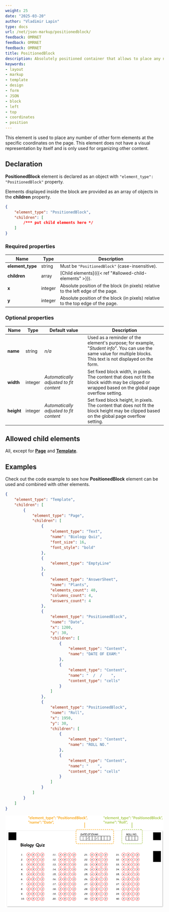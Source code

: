 ```yaml
---
weight: 25
date: "2025-03-20"
author: "Vladimir Lapin"
type: docs
url: /net/json-markup/positionedblock/
feedback: OMRNET
feedback: OMRNET
feedback: OMRNET
title: PositionedBlock
description: Absolutely positioned container that allows to place any number of elements at the specific coordinates on OMR form.
keywords:
- layout
- markup
- template
- design
- form
- JSON
- block
- left
- top
- coordinates
- position
---
```


This element is used to place any number of other form elements at the specific coordinates on the page. This element does not have a visual representation by itself and is only used for organizing other content.

## Declaration

**PositionedBlock** element is declared as an object with `"element_type": "PositionedBlock"` property.

Elements displayed inside the block are provided as an array of objects in the **children** property.

```json
{
	"element_type": "PositionedBlock",
	"children": [
		/*** put child elements here */
	]
}
```

### Required properties

Name | Type | Description
---- | ---- | -----------
**element_type** | string | Must be `"PositionedBlock"` (case-insensitive).
**children** | array | [Child elements]({{< ref "#allowed-child-elements" >}}).
**x** | integer | Absolute position of the block (in pixels) relative to the left edge of the page.
**y** | integer | Absolute position of the block (in pixels) relative to the top edge of the page.

### Optional properties

Name | Type | Default value | Description
---- | ---- | ------------- | -----------
**name** | string | _n/a_ | Used as a reminder of the element's purpose; for example, "_Student info_". You can use the same value for multiple blocks.<br />This text is not displayed on the form.
**width** | integer | _Automatically adjusted to fit content_ | Set fixed block width, in pixels.<br />The content that does not fit the block width may be clipped or wrapped based on the global page overflow setting.
**height** | integer | _Automatically adjusted to fit content_ | Set fixed block height, in pixels.<br />The content that does not fit the block height may be clipped based on the global page overflow setting.

## Allowed child elements

All, except for [**Page**](/omr/net/json-markup/page/) and [**Template**](/omr/net/json-markup/#asposeomr-template-structure).

## **Examples**

Check out the code example to see how **PositionedBlock** element can be used and combined with other elements.

```json
{
	"element_type": "Template",
	"children": [
		{
			"element_type": "Page",
			"children": [
				{
					"element_type": "Text",
					"name": "Biology Quiz",
					"font_size": 16,
					"font_style": "bold"
				},
				{
					"element_type": "EmptyLine"
				},
				{
					"element_type": "AnswerSheet",
					"name": "Plants",
					"elements_count": 40,
					"columns_count": 4,
					"answers_count": 4
				},
				{
					"element_type": "PositionedBlock",
					"name": "Date",
					"x": 1200,
					"y": 30,
					"children": [
						{
							"element_type": "Content",
							"name": "DATE OF EXAM:"
						},
						{
							"element_type": "Content",
							"name": "  /  /    ",
							"content_type": "cells"
						}
					]
				},
				{
					"element_type": "PositionedBlock",
					"name": "Roll",
					"x": 1950,
					"y": 30,
					"children": [
						{
							"element_type": "Content",
							"name": "ROLL NO."
						},
						{
							"element_type": "Content",
							"name": "    ",
							"content_type": "cells"
						}
					]
				}
			]
		}
	]
}
```

![Add content to form header with absolutely positioned blocks](positioned_block_json.png)
